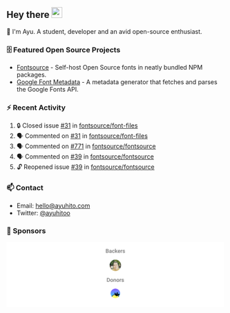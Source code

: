 ## Hey there <img src="https://media.giphy.com/media/hvRJCLFzcasrR4ia7z/giphy.gif" width="25" height="25">

📝 I'm Ayu. A student, developer and an avid open-source enthusiast.

### 🗄 Featured Open Source Projects

- [Fontsource](https://github.com/fontsource/fontsource) - Self-host Open Source fonts in neatly bundled NPM packages.
- [Google Font Metadata](https://github.com/fontsource/google-font-metadata) - A metadata generator that fetches and parses the Google Fonts API.

### ⚡ Recent Activity

<!--START_SECTION:activity-->

1. 🔒 Closed issue [#31](https://github.com/fontsource/font-files/issues/31) in [fontsource/font-files](https://github.com/fontsource/font-files)
2. 🗣 Commented on [#31](https://github.com/fontsource/font-files/issues/31#issuecomment-1742107114) in [fontsource/font-files](https://github.com/fontsource/font-files)
3. 🗣 Commented on [#771](https://github.com/fontsource/fontsource/issues/771#issuecomment-1740186974) in [fontsource/fontsource](https://github.com/fontsource/fontsource)
4. 🗣 Commented on [#39](https://github.com/fontsource/fontsource/issues/39#issuecomment-1740184988) in [fontsource/fontsource](https://github.com/fontsource/fontsource)
5. 🔓 Reopened issue [#39](https://github.com/fontsource/fontsource/issues/39) in [fontsource/fontsource](https://github.com/fontsource/fontsource)
<!--END_SECTION:activity-->

### 📫 Contact

- Email: hello@ayuhito.com
- Twitter: [@ayuhitoo](https://twitter.com/ayuhitoo)

### :sparkling_heart: Sponsors

<p align="center">
  <a href="https://cdn.jsdelivr.net/gh/ayuhito/ayuhito/sponsors.svg">
    <img src='https://raw.githubusercontent.com/ayuhito/ayuhito/master/sponsors.svg'/>
  </a>
</p>
